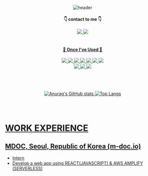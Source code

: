 <div align="center">
  
![header](https://capsule-render.vercel.app/api?type=soft&color=0a0f0b&height=150&section=header&text=lkasjhdf&fontColor=abd200&fontSize=70&animation=fadeIn&fontAlignY=55)

#### 👇 contact to me 👇

<a href="mailto:seojang0510@gmail.com"><img src="https://img.shields.io/badge/Gmail-EA4335?style=for-the-badge&logo=Gmail&logoColor=white&link=mailto:seojang0510@gmail.com"/>
<a href="mailto:seojang980510@naver.com"><img src="https://img.shields.io/badge/Naver-03C75A?style=for-the-badge&logo=Naver&logoColor=white&link=mailto:seojang980510@naver.com"/>

#

####  👷 Once I've Used 👷

  <img src="https://img.shields.io/badge/Java-007396?style=flat&logo=Openjdk&logoColor=white"/>
  <img src="https://img.shields.io/badge/MariaDB-003545?style=flat&logo=MariaDB&logoColor=white">
  <img src="https://img.shields.io/badge/Python-3776AB?style=flat&logo=Python&logoColor=white">
  <img src="https://img.shields.io/badge/React-61DAFB?style=flat&logo=React&logoColor=white"/>
  <img src="https://img.shields.io/badge/aws-232F3E?style=flat&logo=Amazon aws&logoColor=white">
  <img src="https://img.shields.io/badge/AWS Amplify-FF9900?style=flat&logo=AWS Amplify&logoColor=white">
  <img src="https://img.shields.io/badge/MATLAB-007396?style=flat&logo=&logoColor=white"/>
  
  <br/>
  
  <img src="https://img.shields.io/badge/Visual Studio-5C2D91?style=flat&logo=Visual Studio&logoColor=white"/>
  <img src="https://img.shields.io/badge/Visual Studio Code-007ACC?style=flat&logo=Visual Studio Code&logoColor=white"/>
  <img src="https://img.shields.io/badge/Eclipse IDE-2C2255?style=flat&logo=Eclipse IDE&logoColor=white"/>
  
<br/>

#

<br/>

![Anurag's GitHub stats](https://github-readme-stats.vercel.app/api?username=lkasjhdf&show_icons=true&theme=merko)
![Top Langs](https://github-readme-stats.vercel.app/api/top-langs/?username=lkasjhdf&layout=donut&theme=merko)

   <br/>
   <br/>
</div>
   
   # WORK EXPERIENCE

   ## MDOC, Seoul, Republic of Korea (m-doc.io)

* Intern
* Develop a web app using REACT(JAVASCRIPT) & AWS AMPLIFY (SERVERLESS)
   
<!--
**lkasjhdf/lkasjhdf** is a ✨ _special_ ✨ repository because its `README.md` (this file) appears on your GitHub profile.

Here are some ideas to get you started:

- 🔭 I’m currently working on ...
- 🌱 I’m currently learning ...
- 👯 I’m looking to collaborate on ...
- 🤔 I’m looking for help with ...
- 💬 Ask me about ...
- 📫 How to reach me: ...
- 😄 Pronouns: ...
- ⚡ Fun fact: ...
-->

